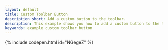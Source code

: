 ```yaml
---
layout: default
title: Custom Toolbar Button
description_short: Add a custom button to the toolbar.
description: This example shows you how to add a custom button to the toolbar.
keywords: example custom toolbar button
---
```


{% include codepen.html id="NGegeZ" %}
